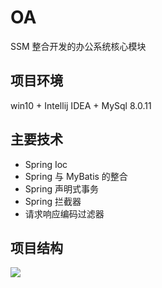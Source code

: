 # OA
SSM 整合开发的办公系统核心模块

## 项目环境
win10 + Intellij IDEA + MySql 8.0.11
## 主要技术
* Spring Ioc
* Spring 与 MyBatis 的整合
* Spring 声明式事务
* Spring 拦截器
* 请求响应编码过滤器

## 项目结构
![](https://ws1.sinaimg.cn/large/005HAhlegy1g15qhbavh6j30dg0e8t8z.jpg)

